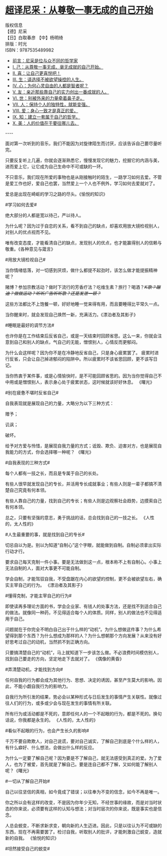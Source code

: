 <link href="../css/style.css" rel="stylesheet" type="text/css" />

# [超译尼采：从尊敬一事无成的自己开始](https://m.zhangyue.com/chapter/11646995?p2=104089)

<span class="r">

版权信息<br />
【德】尼采 </br>
【日】白取春彦 【中】杨明绮</br>
排版：时光</br>
ISBN：9787535489982

</span>

<div class="dir">

- [前言：尼采是位与众不同的哲学家](超译尼采/preface.md)
- [Ⅰ. 己：从尊敬一事无成、毫无成就的自己开始。](超译尼采/1.md)
- [Ⅱ. 喜：让自己更喜悦吧！](超译尼采/2.md)
- [Ⅲ. 生：请选择不被欲望操控的人生。](超译尼采/3.md)
- [Ⅳ. 心：为何心灵自由的人都是智者呢？](超译尼采/4.md)
- [Ⅴ. 友：亲近那些靠自己的实力创出一番成就的人。](超译尼采/5.md)
- [Ⅵ. 世：别被外来的力量牵着鼻子走。](超译尼采/6.md)
- [Ⅶ. 人：保持个人的独特性，就能变强。](超译尼采/7.md)
- [Ⅷ. 爱：身心一致才是真正的爱。](超译尼采/8.md)
- [Ⅸ. 知：建立一套属于自己的哲学。](超译尼采/9.md)
- [Ⅹ. 美：人的价值在于要往哪儿去。](超译尼采/10.md)

</div>

<span class="r">----


<div class="p">
<div class="wavy">

面对第一次听到的音乐，我们不能因为对旋律陌生而讨厌，应该告诉自己要尽量听完。

只要反复听上几遍，你就会逐渐熟悉它，慢慢发现它的魅力，挖掘它的内涵与美，进而爱上它，让它成为自己生命中不可或缺的一环。

不只音乐，我们现在所爱的事物也是从刚接触时的陌生，一路学习如何去爱。不管是爱工作也好，爱自己也罢，当然爱上一个人也不例外，学习如何去爱就对了。

爱总是出现在崎岖的学习之路的尽头。《愉悦的知识》

</div>
</div>

<span class="r">#学习如何去爱#

<div class="p">
<div class="wavy">

绝大部分的人都是宽以待己，严以待人。

为什么呢？因为过于自恋的关系，看不到自己的缺点，却喜欢用放大镜检视别人，对别人的优点视而不见。

唯有改变态度，才能看清自己的缺点，发现别人的优点，也才能赢得别人的信赖与敬重。《各种意见与箴言》

</div>
</div>

<span class="r">#用放大镜检视自己#

<div class="p">
<div class="wavy">

当你情绪低落，对一切感到厌烦，做什么都提不起劲时，该怎么做才能提振精神呢？

赌博？参加宗教活动？做时下流行的芳香疗法？吃维生素？旅行？喝酒？<i><del>K歌？蹦迪？做做运动？听听广告听听歌？还是发泄一顿？</del></i>

这些方法都比不上饱餐一顿，好好地睡一觉来得有用，而且要睡得比平常久一点。

当你醒来时，就会发现自己焕然一新，充满活力。《漂泊者及其影子》

</div>
</div>

<span class="r">#睡眠是最好的调节方法#

<div class="p">
<div class="wavy">

也许你是在工作结束后反省自己，或是一天结束时回顾省思。这么一来，你就会注意到自己和别人的缺点，气自己的无能，憎恨别人，心情反而更郁闷。

为什么会这样呢？因为你不是在冷静地反省自己，只是身心疲累罢了。 疲累时进行反省，只会让自己掉进郁闷的陷阱中。所以疲累时不该省思回顾，更不该写日记。

当你热衷于某件事，或是心情愉快时，是不可能回顾省思的。因为当你觉得自己不中用或是憎恨别人，表示身心处于疲累状态，这时候就该好好休息。 《曙光》

</div>
</div>

<span class="r">#别在疲惫不堪时反省自己#

<div class="p">
<div class="wavy">

自我表现就是展现自己的力量，大略分为以下三种方式：

赠予； 

讥讽；

破坏。 

给予对方爱与怜惜，是展现自我力量的方式；诋毁、欺负、迫害对方，也是展现自我能力的方式，你会选择哪一种呢？ 《曙光》

</div>
</div>

<span class="r">#自我表现的三种方式#

<div class="p">
<div class="wavy">

每个人都有一技之长，而且是专属于自己的长处。

有些人很早就发现自己的专长，并活用专长成就事业；有些人则是一辈子都搞不清楚自己究竟有何本领。

有些人靠自己的力量，找到自己的专长；有些人则是边观察社会趋势，边摸索自己有何本领。

总之，只要有坚强的意志，勇于挑战的话，总会找到自己的一技之长。 《人性的，太人性的》

</div>
</div>

<span class="r">#人生最重要的事，就是找到自己的专长#

<div class="p">
<div class="wavy">

切忌自以为是。别以为知道“自制心”这个字眼，就能做到自制。自制必须拿出实际行动才行。

要求自己每天克制一件小事。要是无法做到这一点，根本称不上有自制心。小事上无法自制的人，面对大事更不可能自制。

学会自制，才能驾驭自我，不受盘踞在内心的欲望的控制，更不会被欲望左右，确实主宰自己的行为。 《漂泊者及其影子》

</div>
</div>

<span class="r">#懂得克制，才能主宰自己的行为#

<div class="p">
<div class="wavy">

即使读再多理论方面的书，学会企业家、有钱人的处事方法，还是找不到适合自己的做法。就像同一种药，不见得适合每个人的体质。同样，别人的做法也不见得适用于自己。

问题就在于你完全不明白自己出于什么样的“动机”。为什么想做这件事？为什么希望得到那个东西？为什么想成为那样的人？为什么想朝那个方向发展？从来没有好好思考过自己的动机，当然抓不到正确方向。

只要搞清楚自己的“动机”，马上就知道下一步该怎么做。不必浪费时间模仿别人，找到自己要走的方向，坚定地走下去就对了。 《偶像的黄昏》

</div>
</div>

<span class="r">#弄清楚动机，才能找到方向#

<div class="p">
<div class="wavy">

任何自我的行为都会成为其他行为、思想、决定的诱因，甚至产生莫大的影响。因此，不能小觑自我行为的影响力。

自我行为所引发的结果，势必会以某种形式与日后发生的事情产生关联性。就像过往人们的行为，或多或少会与现在发生的事情有所关联。

所有行为或活动都是不死的，意即任何人的一个不起眼的行为，都是不死的。换句话说，你我都是永生的。 《人性的，太人性的》

</div>
</div>

<span class="r">#看似不起眼的行为，也会产生长久的影响#

<div class="p">
<div class="wavy">

千万不要自欺欺人，对自己说谎，要对自己诚实，了解自己到底是个什么样的人，有什么癖好、什么想法，会做出什么样的反应。

为什么一定要了解自己呢？因为要是不了解自己，就无法感受到真正的爱。为了爱人，也为了被爱，首先就是了解自己。要是连自己都不了解，又如何能了解别人呢？《曙光》

</div>
</div>

<span class="r">#一切从了解自己开始#

<div class="p">
<div class="wavy">

自己以往坚信的真相，如今竟成了错误；以往奉为不变的信念，如今不再是唯一。

你之所以会有这样的改变，不是因为你年少无知，不经世事的缘故，而是对当时状态的你来说，必须要有这样的认知与想法；对当时层次的你来说，既是事实也是信念。 

人总会蜕变，不断求新求变，朝向新的人生迈进。因此，只是以往认为不可或缺的东西，现在不再需要罢了。检讨自我，听取别人的批评，才能刺激自己蜕变，造就新的自我。 《愉悦的知识》

</div>
</div>

<span class="r">#坦然接受自己的蜕变#

